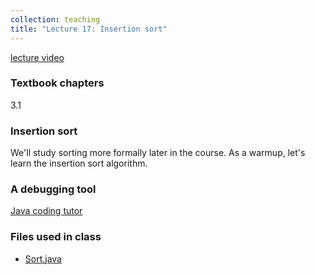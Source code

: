 ```yaml
---
collection: teaching
title: "Lecture 17: Insertion sort"
---
```


[lecture video]()

### Textbook chapters
3.1

### Insertion sort

We'll study sorting more formally later in the course. As a warmup, let's learn
the insertion sort algorithm.

### A debugging tool

[Java coding tutor](https://pythontutor.com/java.html#mode=edit)

### Files used in class
* [Sort.java](https://lgw2.github.io/teaching/csci132-fall-2022/lectures/Sort.java)
